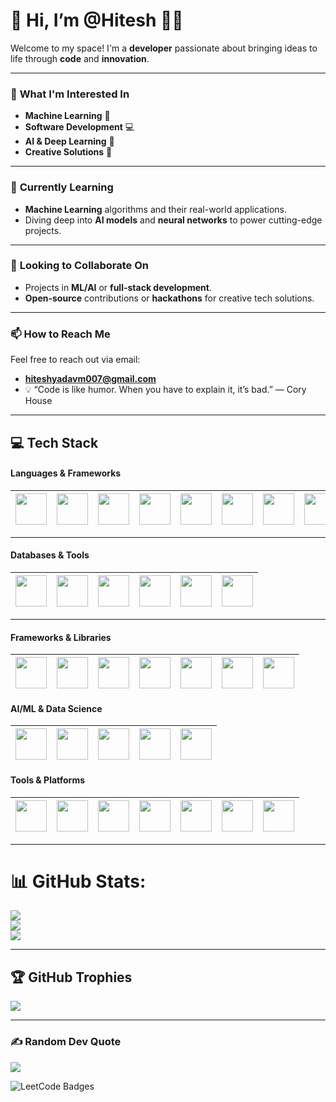 # 👋 Hi, I’m @Hitesh 👨‍💻

Welcome to my space! I'm a **developer** passionate about bringing ideas to life through **code** and **innovation**.

---

### 👀 **What I'm Interested In**
- **Machine Learning** 🧠
- **Software Development** 💻
- **AI & Deep Learning** 🤖
- **Creative Solutions** 🚀

---

### 🌱 **Currently Learning**
- **Machine Learning** algorithms and their real-world applications.
- Diving deep into **AI models** and **neural networks** to power cutting-edge projects.

---

### 💞️ **Looking to Collaborate On**
- Projects in **ML/AI** or **full-stack development**.
- **Open-source** contributions or **hackathons** for creative tech solutions.

---

### 📫 **How to Reach Me**
Feel free to reach out via email:
- **hiteshyadavm007@gmail.com**
- 💡 “Code is like humor. When you have to explain it, it’s bad.” — Cory House
---

## 💻 **Tech Stack**
#### Languages & Frameworks

| <img src="https://skillicons.dev/icons?i=c" width="50" height="50"> | <img src="https://skillicons.dev/icons?i=cpp" width="50" height="50"> | <img src="https://skillicons.dev/icons?i=python" width="50" height="50"> | <img src="https://skillicons.dev/icons?i=java" width="50" height="50"> | <img src="https://skillicons.dev/icons?i=js" width="50" height="50"> |<img src="https://skillicons.dev/icons?i=ts" width="50" height="50"> | <img src="https://skillicons.dev/icons?i=tailwind" width="50" height="50"> | <img src="https://skillicons.dev/icons?i=html" width="50" height="50"> | <img src="https://skillicons.dev/icons?i=rust" width="50" height="50"> |
|---|---|---|---|---|---|---|---|---|


---

#### Databases & Tools
| <img src="https://skillicons.dev/icons?i=mongodb" width="50" height="50"> | <img src="https://skillicons.dev/icons?i=mysql" width="50" height="50"> | <img src="https://skillicons.dev/icons?i=postgres" width="50" height="50"> | <img src="https://skillicons.dev/icons?i=supabase" width="50" height="50"> |<img src="https://skillicons.dev/icons?i=sqlite" width="50" height="50"> | <img src="https://skillicons.dev/icons?i=prisma" width="50" height="50"> |
|---|---|---|---|---|---|

---

#### Frameworks & Libraries
| <img src="https://skillicons.dev/icons?i=react" width="50" height="50"> | <img src="https://skillicons.dev/icons?i=nodejs" width="50" height="50"> | <img src="https://skillicons.dev/icons?i=express" width="50" height="50"> | <img src="https://skillicons.dev/icons?i=spring" width="50" height="50"> |<img src="https://skillicons.dev/icons?i=tailwind" width="50" height="50"> | <img src="https://skillicons.dev/icons?i=vercel" width="50" height="50"> |<img src="https://skillicons.dev/icons?i=nextjs" width="50" height="50"> | 
|---|---|---|---|---|---|---|

#### AI/ML & Data Science
| <img src="https://skillicons.dev/icons?i=pytorch" width="50" height="50"> | <img src="https://github.com/marwin1991/profile-technology-icons/assets/76012086/4ec200c2-acdf-4c42-b419-cd49cba3d09f" width="50" height="50"> | <img src="https://github.com/marwin1991/profile-technology-icons/assets/76012086/24b02d77-2f28-43c7-b5d6-e15e3395851b" width="50" height="50"> | <img src="https://skillicons.dev/icons?i=sklearn" width="50" height="50"> |<img src="https://skillicons.dev/icons?i=opencv" width="50" height="50"> |
|---|---|---|---|---|

#### Tools & Platforms
| <img src="https://skillicons.dev/icons?i=git" width="50" height="50"> |  <img src="https://skillicons.dev/icons?i=postman" width="50" height="50"> | <img src="https://skillicons.dev/icons?i=anaconda" width="50" height="50"> |<img src="https://skillicons.dev/icons?i=docker" width="50" height="50"> | <img src="https://skillicons.dev/icons?i=kubernetes" width="50" height="50"> | <img src="https://skillicons.dev/icons?i=cmake" width="50" height="50"> |<img src="https://skillicons.dev/icons?i=jenkins" width="50" height="50"> |
|---|---|---|---|---|---|---|
---

# 📊 GitHub Stats:
![](https://github-readme-stats.vercel.app/api?username=YorauKen&theme=midnight-purple&hide_border=false&include_all_commits=true&count_private=true)<br/>
![](https://github-readme-streak-stats.herokuapp.com/?user=YorauKen&theme=midnight-purple&hide_border=false)<br/>
![](https://github-readme-stats.vercel.app/api/top-langs/?username=YorauKen&theme=midnight-purple&hide_border=false&include_all_commits=true&count_private=true&layout=compact)

---

## 🏆 GitHub Trophies
![](https://github-profile-trophy.vercel.app/?username=YorauKen&theme=shades-of-purple&no-frame=false&no-bg=false&margin-w=4)

---
### ✍️ Random Dev Quote
![](https://quotes-github-readme.vercel.app/api?type=horizontal&theme=tokyonight)




<!---
HiteshYadav007/HiteshYadav007 is a ✨ special ✨ repository because its `README.md` (this file) appears on your GitHub profile.
You can click the Preview link to take a look at your changes.
--->


<img src="https://leetcode-badge-showcase.vercel.app/api?username=hiteshyadavm007&theme=dark&filter=comp&border=border&animated=true" alt="LeetCode Badges"/>
